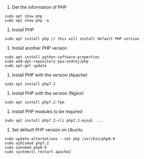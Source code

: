 1. Get the information of PHP

```
sudo apt show php
sudo apt show php -a
```

1. Install PHP

```
sudo apt install php // this will install default PHP version
```

1. Install another PHP version

```
sudo apt install python-software-properties
sudo add-apt-repository ppa:ondrej/php
sudo apt-get update
```

1. Install PHP with the version (Apache)

```
sudo apt install php7.2
```

1. Install PHP with the version (Nginx)

```
sudo apt install php7.2-fpm
```

1. Install PHP modules to be required

```
sudo apt install php7.2-cli php7.2-mysql ....
```

1. Set default PHP version on Ubuntu

```
sudo update-alternatives --set php /usr/bin/php8.0
sudo a2dismod php7.2
sudo a2enmod php8.0
sudo systemctl restart apache2
```
